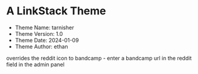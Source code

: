 # A LinkStack Theme
                                                                                                                                                                         
*	Theme Name: tarnisher
*	Theme Version: 1.0
*	Theme Date: 2024-01-09
*	Theme Author: ethan

overrides the reddit icon to bandcamp - enter a bandcamp url in the reddit field in the admin panel
